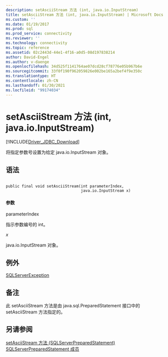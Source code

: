 ```yaml
---
description: setAsciiStream 方法 (int, java.io.InputStream)
title: setAsciiStream 方法 (int, java.io.InputStream) | Microsoft Docs
ms.custom: ''
ms.date: 01/19/2017
ms.prod: sql
ms.prod_service: connectivity
ms.reviewer: ''
ms.technology: connectivity
ms.topic: reference
ms.assetid: 02c2443d-44e1-4f16-a0d5-08d197838214
author: David-Engel
ms.author: v-daenge
ms.openlocfilehash: 34d525f1141764ae07dcd28cf78776e05b967b6e
ms.sourcegitcommit: 33f0f190f962059826e002be165a2bef4f9e350c
ms.translationtype: HT
ms.contentlocale: zh-CN
ms.lasthandoff: 01/30/2021
ms.locfileid: "99174034"
---
```

# <a name="setasciistream-method-int-javaioinputstream"></a>setAsciiStream 方法 (int, java.io.InputStream)
[!INCLUDE[Driver_JDBC_Download](../../../includes/driver_jdbc_download.md)]

  将指定参数号设置为给定 java.io.InputStream 对象。  
  
## <a name="syntax"></a>语法  
  
```  
  
public final void setAsciiStream(int parameterIndex,  
                                 java.io.InputStream x)  
```  
  
#### <a name="parameters"></a>参数  
 parameterIndex  
  
 指示参数编号的 int。  
  
 *x*  
  
 java.io.InputStream 对象。  
  
## <a name="exceptions"></a>例外  
 [SQLServerException](../../../connect/jdbc/reference/sqlserverexception-class.md)  
  
## <a name="remarks"></a>备注  
 此 setAsciiStream 方法是由 java.sql.PreparedStatement 接口中的 setAsciiStream 方法指定的。  
  
## <a name="see-also"></a>另请参阅  
 [setAsciiStream 方法 &#40;SQLServerPreparedStatement&#41;](../../../connect/jdbc/reference/setasciistream-method-sqlserverpreparedstatement.md)   
 [SQLServerPreparedStatement 成员](../../../connect/jdbc/reference/sqlserverpreparedstatement-members.md)  
  
  
